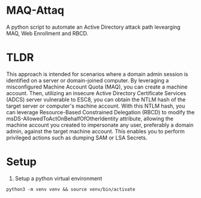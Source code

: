# MAQ-Attaq
A python script to automate an Active Directory attack path levearging MAQ, Web Enrollment and RBCD.

# TLDR
This approach is intended for scenarios where a domain admin session is identified on a server or domain-joined computer. By leveraging a misconfigured Machine Account Quota (MAQ), you can create a machine account. Then, utilizing an insecure Active Directory Certificate Services (ADCS) server vulnerable to ESC8, you can obtain the NTLM hash of the target server or computer's machine account. With this NTLM hash, you can leverage Resource-Based Constrained Delegation (RBCD) to modify the msDS-AllowedToActOnBehalfOfOtherIdentity attribute, allowing the machine account you created to impersonate any user, preferably a domain admin, against the target machine account. This enables you to perform privileged actions such as dumping SAM or LSA Secrets.

# Setup
  1. Setup a python virtual environment
  ```
  python3 -m venv venv && source venv/bin/activate
  ```
